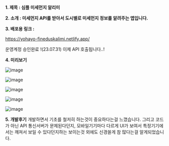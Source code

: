 **1. 제목 : 심플 미세먼지 알리미**

**2. 소개 :  미세먼지 API를 받아서 도시별로 미세먼지 정보를 알려주는 앱입니다.** 

**3. 배포용 링크 :** 

https://yohayo-fineduskalimi.netlify.app/

운영계정 승인완료 !(23.07.31) 이제 API 호출됩니다..!

**4. 미리보기**

![image](https://github.com/YoHaiYo/react-finedust-app/assets/124754510/3545be30-7e22-4af1-ba08-659f8cc68062)

![image](https://github.com/YoHaiYo/react-finedust-app/assets/124754510/5b44db70-2ea4-4483-bc53-7058e23cb68a)

![image](https://github.com/YoHaiYo/react-finedust-app/assets/124754510/c92ee58a-a9d0-42db-b54e-0c2c04ffdb53)

![image](https://github.com/YoHaiYo/react-finedust-app/assets/124754510/975085ac-a003-452c-b1a1-3bfea45c9de7)

![image](https://github.com/YoHaiYo/react-finedust-app/assets/124754510/3821fbca-c210-4874-955d-b2282b0ca741)


**5. 개발후기**
개발하면서 기초를 철저히 하는것이 중요하다는걸 느꼈습니다.
그리고 코드가 아닌 API 통신서버가 문제된다던지, 
모바일기기마다 다르게 UI가 보여서 특정기기에서는 깨져서 보일 수 있다던지하는 보이는것 외에도 신경쓸게 참 많다는걸 알게되었습니다. 
